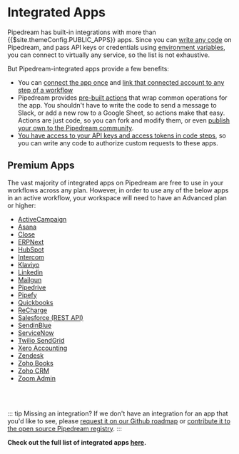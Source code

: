 # Integrated Apps

Pipedream has built-in integrations with more than {{$site.themeConfig.PUBLIC_APPS}} apps. Since you can [write any code](/code/nodejs/) on Pipedream, and pass API keys or credentials using [environment variables](/environment-variables/), you can connect to virtually any service, so the list is not exhaustive.

But Pipedream-integrated apps provide a few benefits:

- You can [connect the app once](/connected-accounts/) and [link that connected account to any step of a workflow](/connected-accounts/#connecting-accounts)
- Pipedream provides [pre-built actions](/components#actions) that wrap common operations for the app. You shouldn't have to write the code to send a message to Slack, or add a new row to a Google Sheet, so actions make that easy. Actions are just code, so you can fork and modify them, or even [publish your own to the Pipedream community](/apps/contributing/).
- [You have access to your API keys and access tokens in code steps](/code/nodejs/auth/), so you can write any code to authorize custom requests to these apps.

## Premium Apps

The vast majority of integrated apps on Pipedream are free to use in your workflows across any plan. However, in order to use any of the below apps in an active workflow, your workspace will need to have an Advanced plan or higher:

- [ActiveCampaign](https://pipedream.com/apps/activecampaign)
- [Asana](https://pipedream.com/apps/asana)
- [Close](https://pipedream.com/apps/close)
- [ERPNext](https://pipedream.com/apps/erpnext)
- [HubSpot](https://pipedream.com/apps/hubspot)
- [Intercom](https://pipedream.com/apps/intercom)
- [Klaviyo](https://pipedream.com/apps/klaviyo)
- [Linkedin](https://pipedream.com/apps/linkedin)
- [Mailgun](https://pipedream.com/apps/mailgun)
- [Pipedrive](https://pipedream.com/apps/pipedrive)
- [Pipefy](https://pipedream.com/apps/pipefy)
- [Quickbooks](https://pipedream.com/apps/quickbooks)
- [ReCharge](https://pipedream.com/apps/recharge)
- [Salesforce (REST API)](https://pipedream.com/apps/salesforce_rest_api)
- [SendinBlue](https://pipedream.com/apps/sendinblue)
- [ServiceNow](https://pipedream.com/apps/servicenow)
- [Twilio SendGrid](https://pipedream.com/apps/sendgrid)
- [Xero Accounting](https://pipedream.com/apps/xero_accounting_api)
- [Zendesk](https://pipedream.com/apps/zendesk)
- [Zoho Books](https://pipedream.com/apps/zoho_books)
- [Zoho CRM](https://pipedream.com/apps/zoho_crm)
- [Zoom Admin](https://pipedream.com/apps/zoom_admin)
</br>
</br>

::: tip Missing an integration?
If we don't have an integration for an app that you'd like to see, please [request it on our Github roadmap](https://github.com/PipedreamHQ/pipedream/issues/new?assignees=&labels=app%2C+enhancement&template=app---service-integration.md&title=%5BAPP%5D) or [contribute it to the open source Pipedream registry](/apps/contributing/).
:::
  
**Check out the full list of integrated apps [here](https://pipedream.com/apps).**
